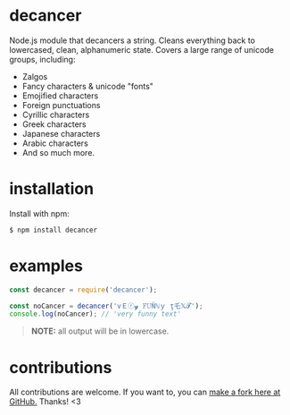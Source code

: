 # decancer
Node.js module that decancers a string. Cleans everything back to lowercased, clean, alphanumeric state. Covers a large range of unicode groups, including:

- Zalgos
- Fancy characters & unicode "fonts"
- Emojified characters
- Foreign punctuations
- Cyrillic characters
- Greek characters
- Japanese characters
- Arabic characters
- And so much more.

# installation
Install with npm:
```bash
$ npm install decancer
```

# examples
```js
const decancer = require('decancer');

const noCancer = decancer('vＥⓡ𝔂 𝔽𝕌Ňℕｙ ţ乇𝕏𝓣');
console.log(noCancer); // 'very funny text'
```
> **NOTE:** all output will be in lowercase.

# contributions
All contributions are welcome. If you want to, you can [make a fork here at GitHub.](https://github.com/vierofernando/decancer/fork) Thanks! &lt;3
